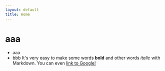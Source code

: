 ```yaml
---
layout: default
title: Home
---
```


# aaa
- aaa
- bbb
It's very easy to make some words **bold** and other words *italic* with Markdown. You can even [link to Google!](http://google.com)
